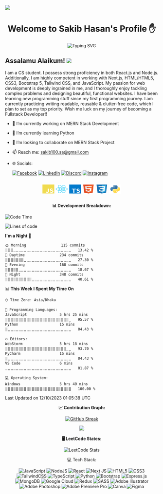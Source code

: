 <img src="https://i0.wp.com/wanderin.dev/wp-content/uploads/2019/12/crop-0-0-1170-390-0-about-cover.png?w=1170&ssl=1">


#
<h1  align="center"><strong>Welcome to Sakib Hasan's Profile ✋</strong></h1>

<div align='center'>
 
<img src="https://readme-typing-svg.herokuapp.com?font=Fira+Code&duration=3000&pause=1000&center=true&vCenter=true&width=435&lines=Aspiring+Full+Stack+Developer;OpenSource+Enthusiast;Competitive+Programmer" alt="Typing SVG" />
 
</div>

<h2>
   <strong> Assalamu Alaikum! <img src="https://media.giphy.com/media/hvRJCLFzcasrR4ia7z/giphy.gif" width="25px"></strong>
</h2>

<p> I am a CS student. I possess strong proficiency in both React.js and Node.js. Additionally, I am highly competent in working with Next.js, HTML/HTML5, CSS3, Bootstrap 5, Tailwind CSS, and JavaScript. My passion for web development is deeply ingrained in me, and I thoroughly enjoy tackling complex problems and designing beautiful, functional websites. I have been learning new programming stuff since my first programming journey. I am currently practicing writing readable, reusable & clutter-free code, which I plan to set as my top priority.
Wish me luck on my journey of becoming a Fullstack Developer!! </p>

- 🔭 I’m currently working on MERN Stack Development
- 🌱 I’m currently learning Python
- 💞️ I’m looking to collaborate on MERN Stack Project
- 📫 Reach me: sakib100.sa@gmail.com
- 🌐 Socials:

  [![Facebook](https://img.shields.io/badge/Facebook-%231877F2.svg?logo=Facebook&logoColor=white)](https://facebook.com/sakib.hasan1998) [![LinkedIn](https://img.shields.io/badge/LinkedIn-%230077B5.svg?logo=linkedin&logoColor=white)](https://linkedin.com/in/abdullah-al-sakib) [![Discord](https://img.shields.io/badge/Discord-%237289DA.svg?logo=discord&logoColor=white)](https://discord.gg/https://discord.gg/4bJVXgKP) [![Instagram](https://img.shields.io/badge/Instagram-%23E4405F.svg?logo=Instagram&logoColor=white)](https://instagram.com/__sakibhasan)

##
<div align=center>
  <img align="center" alt="Rafa-Js" height="30" width="40" src="https://raw.githubusercontent.com/devicons/devicon/master/icons/javascript/javascript-plain.svg">
  <img align="center" alt="Rafa-React" height="30" width="40" src="https://raw.githubusercontent.com/devicons/devicon/master/icons/react/react-original.svg">
  <img align="center" alt="Rafa-Ts" height="30" width="40" src="https://raw.githubusercontent.com/devicons/devicon/master/icons/typescript/typescript-plain.svg">
  <img align="center" alt="Rafa-HTML" height="30" width="40" src="https://raw.githubusercontent.com/devicons/devicon/master/icons/html5/html5-original.svg">
  <img align="center" alt="Rafa-CSS" height="30" width="40" src="https://raw.githubusercontent.com/devicons/devicon/master/icons/css3/css3-original.svg">
  <img align="center" alt="Rafa-Python" height="30" width="40" src="https://raw.githubusercontent.com/devicons/devicon/master/icons/python/python-original.svg">
</div>

##

<strong> <p align=center> 📊 **Development Breakdown:** </p>  </strong>
<!--START_SECTION:waka-->
![Code Time](http://img.shields.io/badge/Code%20Time-195%20hrs%2036%20mins-blue)

![Lines of code](https://img.shields.io/badge/From%20Hello%20World%20I%27ve%20Written-4.0%20million%20lines%20of%20code-blue)

**I'm a Night 🦉** 

```text
🌞 Morning                115 commits         ⣿⣿⣿⣀⣀⣀⣀⣀⣀⣀⣀⣀⣀⣀⣀⣀⣀⣀⣀⣀⣀⣀⣀⣀⣀   13.42 % 
🌆 Daytime                234 commits         ⣿⣿⣿⣿⣿⣿⣿⣀⣀⣀⣀⣀⣀⣀⣀⣀⣀⣀⣀⣀⣀⣀⣀⣀⣀   27.30 % 
🌃 Evening                160 commits         ⣿⣿⣿⣿⣿⣀⣀⣀⣀⣀⣀⣀⣀⣀⣀⣀⣀⣀⣀⣀⣀⣀⣀⣀⣀   18.67 % 
🌙 Night                  348 commits         ⣿⣿⣿⣿⣿⣿⣿⣿⣿⣿⣀⣀⣀⣀⣀⣀⣀⣀⣀⣀⣀⣀⣀⣀⣀   40.61 % 
```


📊 **This Week I Spent My Time On** 

```text
🕑︎ Time Zone: Asia/Dhaka

💬 Programming Languages: 
JavaScript               5 hrs 25 mins       ⣿⣿⣿⣿⣿⣿⣿⣿⣿⣿⣿⣿⣿⣿⣿⣿⣿⣿⣿⣿⣿⣿⣿⣿⣀   95.57 % 
Python                   15 mins             ⣿⣀⣀⣀⣀⣀⣀⣀⣀⣀⣀⣀⣀⣀⣀⣀⣀⣀⣀⣀⣀⣀⣀⣀⣀   04.43 % 

🔥 Editors: 
WebStorm                 5 hrs 18 mins       ⣿⣿⣿⣿⣿⣿⣿⣿⣿⣿⣿⣿⣿⣿⣿⣿⣿⣿⣿⣿⣿⣿⣿⣀⣀   93.70 % 
PyCharm                  15 mins             ⣿⣀⣀⣀⣀⣀⣀⣀⣀⣀⣀⣀⣀⣀⣀⣀⣀⣀⣀⣀⣀⣀⣀⣀⣀   04.43 % 
VS Code                  6 mins              ⣀⣀⣀⣀⣀⣀⣀⣀⣀⣀⣀⣀⣀⣀⣀⣀⣀⣀⣀⣀⣀⣀⣀⣀⣀   01.87 % 

💻 Operating System: 
Windows                  5 hrs 40 mins       ⣿⣿⣿⣿⣿⣿⣿⣿⣿⣿⣿⣿⣿⣿⣿⣿⣿⣿⣿⣿⣿⣿⣿⣿⣿   100.00 % 
```


 Last Updated on 12/10/2023 01:05:38 UTC
<!--END_SECTION:waka-->

<div align=center width="60%" >
<strong> <p> 📈 Contribution Graph: </p>  </strong>

[![GitHub Streak](https://streak-stats.demolab.com?user=sakib-h&theme=rising-sun&date_format=M%20j%5B%2C%20Y%5D)](https://git.io/streak-stats)

![](http://github-profile-summary-cards.vercel.app/api/cards/profile-details?username=sakib-h&theme=github_dark)

<div align=center width="60%" >
<strong> <p> 🖥️ LeetCode States: </p>  </strong>

![LeetCode Stats](https://leetcard.jacoblin.cool/sakib-h?theme=dark&font=Source%20Sans%20Pro)

 💻 Tech Stack:

  ![JavaScript](https://img.shields.io/badge/javascript-%23323330.svg?style=for-the-badge&logo=javascript&logoColor=%23F7DF1E) ![NodeJS](https://img.shields.io/badge/node.js-6DA55F?style=for-the-badge&logo=node.js&logoColor=white) ![React](https://img.shields.io/badge/react-%2320232a.svg?style=for-the-badge&logo=react&logoColor=%2361DAFB) ![Next JS](https://img.shields.io/badge/Next-black?style=for-the-badge&logo=next.js&logoColor=white) ![HTML5](https://img.shields.io/badge/html5-%23E34F26.svg?style=for-the-badge&logo=html5&logoColor=white) ![CSS3](https://img.shields.io/badge/css3-%231572B6.svg?style=for-the-badge&logo=css3&logoColor=white) ![TailwindCSS](https://img.shields.io/badge/tailwindcss-%2338B2AC.svg?style=for-the-badge&logo=tailwind-css&logoColor=white) ![TypeScript](https://img.shields.io/badge/typescript-%23007ACC.svg?style=for-the-badge&logo=typescript&logoColor=white) ![Python](https://img.shields.io/badge/python-3670A0?style=for-the-badge&logo=python&logoColor=ffdd54) ![Bootstrap](https://img.shields.io/badge/bootstrap-%23563D7C.svg?style=for-the-badge&logo=bootstrap&logoColor=white) ![Express.js](https://img.shields.io/badge/express.js-%23404d59.svg?style=for-the-badge&logo=express&logoColor=%2361DAFB) ![MongoDB](https://img.shields.io/badge/MongoDB-%234ea94b.svg?style=for-the-badge&logo=mongodb&logoColor=white)
![Google Cloud](https://img.shields.io/badge/Google%20Cloud-%234285F4.svg?style=for-the-badge&logo=google-cloud&logoColor=white) ![Redux](https://img.shields.io/badge/redux-%23593d88.svg?style=for-the-badge&logo=redux&logoColor=white) ![SASS](https://img.shields.io/badge/SASS-hotpink.svg?style=for-the-badge&logo=SASS&logoColor=white) ![Adobe Illustrator](https://img.shields.io/badge/adobeillustrator-%23FF9A00.svg?style=for-the-badge&logo=adobeillustrator&logoColor=white) ![Adobe Photoshop](https://img.shields.io/badge/adobephotoshop-%2331A8FF.svg?style=for-the-badge&logo=adobephotoshop&logoColor=white) ![Adobe Premiere Pro](https://img.shields.io/badge/Adobe%20Premiere%20Pro-9999FF.svg?style=for-the-badge&logo=Adobe%20Premiere%20Pro&logoColor=white) ![Canva](https://img.shields.io/badge/Canva-%2300C4CC.svg?style=for-the-badge&logo=Canva&logoColor=white) 	![Figma](https://img.shields.io/badge/figma-%23F24E1E.svg?style=for-the-badge&logo=figma&logoColor=white)

</div>
<!---
sakib-h/sakib-h is a ✨ special ✨ repository because its `README.md` (this file) appears on your GitHub profile.
You can click the Preview link to take a look at your changes.
--->
